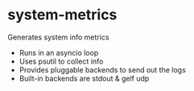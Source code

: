 # system-metrics
Generates system info metrics

- Runs in an asyncio loop
- Uses psutil to collect info
- Provides pluggable backends to send out the logs
- Built-in backends are stdout & gelf udp

